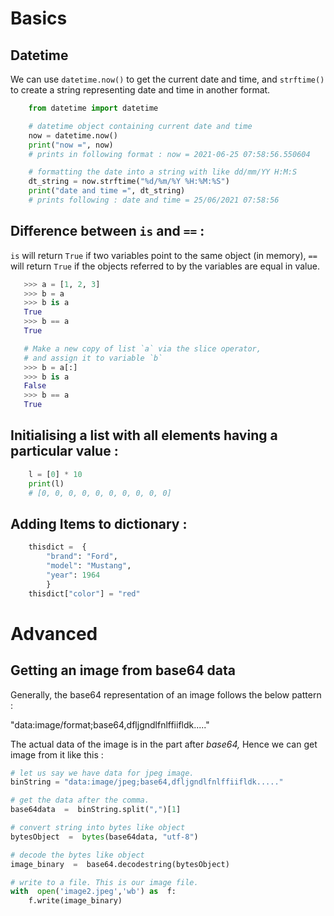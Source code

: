 
# Basics

## Datetime

We can use `datetime.now()` to get the current date and time, and `strftime()` to create a string representing date and time in another format.

```python
	from datetime import datetime

	# datetime object containing current date and time
	now = datetime.now()
	print("now =", now)
	# prints in following format : now = 2021-06-25 07:58:56.550604

	# formatting the date into a string with like dd/mm/YY H:M:S
	dt_string = now.strftime("%d/%m/%Y %H:%M:%S")
	print("date and time =", dt_string)
	# prints following : date and time = 25/06/2021 07:58:56
```

## Difference between `is` and `==` :
`is` will return `True` if two variables point to the same object (in memory),
 `==` will return `True` if the objects referred to by the variables are equal in value.
 

 ```python
	>>> a = [1, 2, 3]
	>>> b = a
	>>> b is a 
	True
	>>> b == a
	True

	# Make a new copy of list `a` via the slice operator, 
	# and assign it to variable `b`
	>>> b = a[:] 
	>>> b is a
	False
	>>> b == a
	True
```

## Initialising a list with all elements having a particular value :
```python
	l = [0] * 10
	print(l)
	# [0, 0, 0, 0, 0, 0, 0, 0, 0, 0]
```

## Adding Items to dictionary :
```python
	thisdict =  {  
		"brand": "Ford",  
		"model": "Mustang",  
		"year": 1964  
		}  
	thisdict["color"] = "red"
```

# Advanced

## Getting an image from base64 data
Generally, the base64 representation of an image follows the below pattern :

"data:image/format;base64,dfljgndlfnlffiifldk....."

The actual data of the image is in the part after *base64,* Hence we can get image from it like this :
```python
# let us say we have data for jpeg image.
binString = "data:image/jpeg;base64,dfljgndlfnlffiifldk....."

# get the data after the comma.
base64data  =  binString.split(",")[1]

# convert string into bytes like object
bytesObject  =  bytes(base64data, "utf-8")

# decode the bytes like object
image_binary  =  base64.decodestring(bytesObject)

# write to a file. This is our image file.
with  open('image2.jpeg','wb') as  f:
	f.write(image_binary)
```
